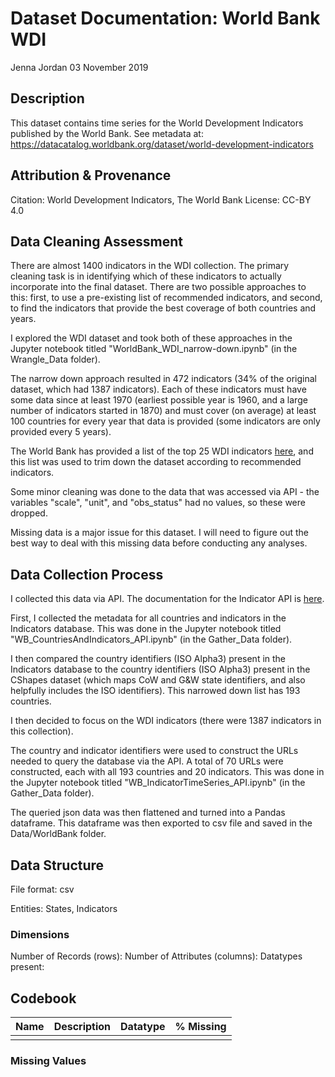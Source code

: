 # Dataset Documentation: World Bank WDI

Jenna Jordan
03 November 2019

## Description

This dataset contains time series for the World Development Indicators published by the World Bank. See metadata at: https://datacatalog.worldbank.org/dataset/world-development-indicators

## Attribution & Provenance

Citation: World Development Indicators, The World Bank
License: CC-BY 4.0

## Data Cleaning Assessment

There are almost 1400 indicators in the WDI collection. The primary cleaning task is in identifying which of these indicators to actually incorporate into the final dataset. There are two possible approaches to this: first, to use a pre-existing list of recommended indicators, and second, to find the indicators that provide the best coverage of both countries and years.

I explored the WDI dataset and took both of these approaches in the Jupyter notebook titled "WorldBank_WDI_narrow-down.ipynb" (in the Wrangle_Data folder). 

The narrow down approach resulted in 472 indicators (34% of the original dataset, which had 1387 indicators). Each of these indicators must have some data since at least 1970 (earliest possible year is 1960, and a large number of indicators started in 1870) and must cover (on average) at least 100 countries for every year that data is provided (some indicators are only provided every 5 years).

The World Bank has provided a list of the top 25 WDI indicators [here](https://datatopics.worldbank.org/world-development-indicators/stories/world-development-indicators-the-story.html), and this list was used to trim down the dataset according to recommended indicators.

Some minor cleaning was done to the data that was accessed via API - the variables "scale", "unit", and "obs_status" had no values, so these were dropped. 

Missing data is a major issue for this dataset. I will need to figure out the best way to deal with this missing data before conducting any analyses.

## Data Collection Process

I collected this data via API. The documentation for the Indicator API is [here](https://datahelpdesk.worldbank.org/knowledgebase/articles/889392-about-the-indicators-api-documentation).

First, I collected the metadata for all countries and indicators in the Indicators database. This was done in the Jupyter notebook titled "WB_CountriesAndIndicators_API.ipynb" (in the Gather_Data folder). 

I then compared the country identifiers (ISO Alpha3) present in the Indicators database to the country identifiers (ISO Alpha3) present in the CShapes dataset (which maps CoW and G&W state identifiers, and also helpfully includes the ISO identifiers). This narrowed down list has 193 countries.

I then decided to focus on the WDI indicators (there were 1387 indicators in this collection).

The country and indicator identifiers were used to construct the URLs needed to query the database via the API. A total of 70 URLs were constructed, each with all 193 countries and 20 indicators. This was done in the Jupyter notebook titled "WB_IndicatorTimeSeries_API.ipynb" (in the Gather_Data folder).

The queried json data was then flattened and turned into a Pandas dataframe. This dataframe was then exported to csv file and saved in the Data/WorldBank folder.

## Data Structure

File format: csv

Entities: States, Indicators

### Dimensions

Number of Records (rows):
Number of Attributes (columns):
Datatypes present:

## Codebook

| Name | Description | Datatype | % Missing | 
| --- | --- | --- | --- |
| | | |

### Missing Values
